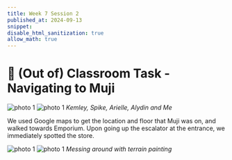 ```yaml
---
title: Week 7 Session 2
published_at: 2024-09-13
snippet: 
disable_html_sanitization: true
allow_math: true
---
```


# :page_with_curl: (Out of) Classroom Task - Navigating to Muji

![photo 1](photos/34.jpg)
![photo 1](photos/35.jpg)
*Kemley, Spike, Arielle, Alydin and Me*

We used Google maps to get the location and floor that Muji was on, and walked towards Emporium. Upon going up the escalator at the entrance, we immediately spotted the store.

![photo 1](photos/36.png)
![photo 1](photos/36.png)
*Messing around with terrain painting*

